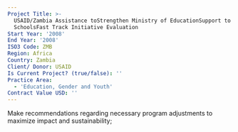 ```yaml
---
Project Title: >-
  USAID/Zambia Assistance toStrengthen Ministry of EducationSupport to Community
  SchoolsFast Track Initiative Evaluation
Start Year: '2008'
End Year: '2008'
ISO3 Code: ZMB
Region: Africa
Country: Zambia
Client/ Donor: USAID
Is Current Project? (true/false): ''
Practice Area:
  - 'Education, Gender and Youth'
Contract Value USD: ''
---
```

Make recommendations regarding necessary program adjustments to maximize impact and sustainability;